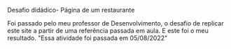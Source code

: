 Desafio didádico- Página de um restaurante

Foi passado pelo meu professor de Desenvolvimento, o desafio de replicar este site a partir de uma referência passada em aula. E este foi o meu resultado. "Essa atividade foi passada em 05/08/2022"